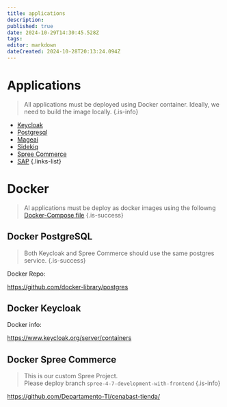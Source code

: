 ```yaml
---
title: applications
description: 
published: true
date: 2024-10-29T14:30:45.528Z
tags: 
editor: markdown
dateCreated: 2024-10-28T20:13:24.094Z
---
```


# Applications

> All applications must be deployed using Docker container.
> Ideally, we need to build the image locally.
{.is-info}

- [Keycloak](/infrastructure/applications/keycloak)
- [Postgresql](/infrastructure/applications/postgresql)
- [Mageai](/infrastructure/applications/mageai)
- [Sidekiq](/infrastructure/applications/sidekiq)
- [Spree Commerce](/infrastructure/applications/spree)
- [SAP](/infrastructure/applications/sap)
{.links-list}



# Docker

> Al applications must be deploy as docker images using the followng [Docker-Compose file](https://github.com/Departamento-TI/cenabast-tienda/blob/spree-4-7-development-with-frontend/docker-compose.yml)
{.is-success}

## Docker PostgreSQL

> Both Keycloak and Spree Commerce should use the same postgres service.
{.is-success}


Docker Repo:

https://github.com/docker-library/postgres

## Docker Keycloak

Docker info:

https://www.keycloak.org/server/containers


## Docker Spree Commerce

> This is our custom Spree Project. \
> Please deploy branch `spree-4-7-development-with-frontend`
{.is-info}



https://github.com/Departamento-TI/cenabast-tienda/

